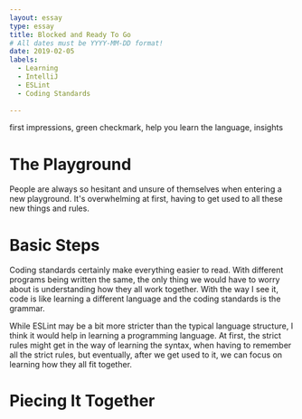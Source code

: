 ```yaml
---
layout: essay
type: essay
title: Blocked and Ready To Go
# All dates must be YYYY-MM-DD format!
date: 2019-02-05
labels:
  - Learning
  - IntelliJ
  - ESLint
  - Coding Standards
  
---
```


first impressions, green checkmark, help you learn the language, insights

# The Playground

People are always so hesitant and unsure of themselves when entering a new playground. It's overwhelming at first, having to get used to all these new things and rules. 

# Basic Steps

Coding standards certainly make everything easier to read. With different programs being written the same, the only thing we would have to worry about is understanding how they all work together. With the way I see it, code is like learning a different language and the coding standards is the grammar. 

While ESLint may be a bit more stricter than the typical language structure, I think it would help in learning a programming language. At first, the strict rules might get in the way of learning the syntax, when having to remember all the strict rules, but eventually, after we get used to it, we can focus on learning how they all fit together.

# Piecing It Together


